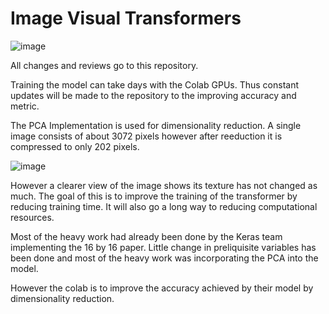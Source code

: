 # Image Visual Transformers

![image](https://user-images.githubusercontent.com/47692036/137953383-e118a7cc-9964-457a-8736-33715b07bec0.png)

All changes and reviews go to this repository.

Training the model can take days with the Colab GPUs. Thus constant updates will be made to the repository to the improving accuracy and metric.

The PCA Implementation is used for dimensionality reduction. A single image consists of about 3072 pixels however after reeduction it is compressed to only 202 pixels.

![image](https://user-images.githubusercontent.com/47692036/137953299-40c1507a-f55b-46d3-a864-e4943c4ade61.png)

However a clearer view of the image shows its texture has not changed as much. The goal of this is to improve the training of the transformer by reducing training time. It will also go a long way to reducing computational resources.

Most of the heavy work had already been done by the Keras team implementing the 16 by 16 paper. Little change in preliquisite variables has been done and most of the heavy work was incorporating the PCA into the model. 

However the colab is to improve the accuracy achieved by their model by dimensionality reduction.
